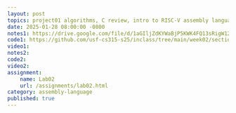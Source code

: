 ```yaml
---
layout: post
topics: project01 algorithms, C review, intro to RISC-V assembly language
date: 2025-01-28 08:00:00 -0800
notes1: https://drive.google.com/file/d/1aGIljZdKYWaBjP5KWK4FQ13sRigW12XS/view?usp=sharing
code1: https://github.com/usf-cs315-s25/inclass/tree/main/week02/section01
video1: 
notes2: 
code2: 
video2: 
assignment: 
    name: Lab02
    url: /assignments/lab02.html
category: assembly-language
published: true
---
```

